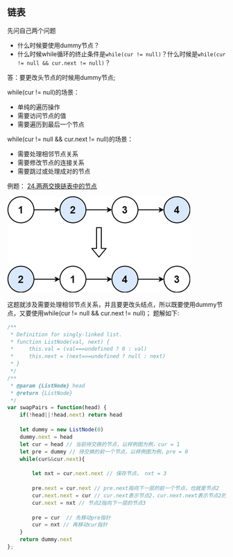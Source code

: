 



## 链表

先问自己两个问题
- 什么时候要使用dummy节点？
- 什么时候while循环的终止条件是`while(cur != null)`？什么时候是`while(cur != null && cur.next != null)`？

答：要更改头节点的时候用dummy节点; 

while(cur != null)的场景：
- 单纯的遍历操作
- 需要访问节点的值
- 需要遍历到最后一个节点

while(cur != null && cur.next != null)的场景：
- 需要处理相邻节点关系
- 需要修改节点的连接关系
- 需要跳过或处理成对的节点

例题：
[24.两两交换链表中的节点](https://leetcode.cn/problems/swap-nodes-in-pairs/description/)

![alt text](./image/image.png)

这题就涉及需要处理相邻节点关系，并且要更改头结点，所以既要使用dummy节点，又要使用while(cur != null && cur.next != null)；
题解如下:
```ts
/**
 * Definition for singly-linked list.
 * function ListNode(val, next) {
 *     this.val = (val===undefined ? 0 : val)
 *     this.next = (next===undefined ? null : next)
 * }
 */
/**
 * @param {ListNode} head
 * @return {ListNode}
 */
var swapPairs = function(head) {
    if(!head||!head.next) return head

    let dummy = new ListNode(0)
    dummy.next = head
    let cur = head // 当前待交换的节点，以样例图为例，cur = 1
    let pre = dummy // 待交换的前一个节点，以样例图为例，pre = 0
    while(cur&&cur.next){
        
        let nxt = cur.next.next // 保存节点， nxt = 3

        pre.next = cur.next // pre.next指向下一层的前一个节点，也就是节点2
        cur.next.next = cur // cur.next表示节点2，cur.next.next表示节点2的指向，其指向节点1
        cur.next = nxt // 节点2指向下一层的节点3
        
        pre = cur  // 先移动pre指针
        cur = nxt // 再移动cur指针
    }
    return dummy.next
};
```